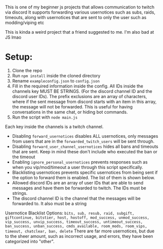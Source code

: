 This is one of my beginner js projects that allows communication to twitch via discord
It supports forwarding various usernotices such as subs, raids, timeouts, along with usernotices that are sent to only the user such as modding/viping etc

This is kinda a weird project that a friend suggested to me. I'm also bad at JS lmao

# Setup:
1. Clone the repo
2. Run `npm install` inside the cloned directory
3. Rename `exampleconfig.json` to `config.json`
4. Fill in the required information inside the config. All IDs inside the channels key MUST BE STRINGS. (For the discord channel ID and the discord user IDs). The prefix exclusions are an array of characters, where if the sent message from discord starts with an item in this array, the message will not be forwarded. This is useful for having conversations in the same chat, or hiding bot commands.
5. Run the script with `node main.js`

Each key inside the channels is a twitch channel.
* Disabling `forward_usernotices` disables ALL usernotices, only messages from users that are in the `forwarded_twitch_users` will be sent through.
* Disabling `forward_user_channel_usernotices` hides all bans and timeouts that are sent. Keep in mind these don't include who executed the ban or the timeout
* Enabling `ignore_personal_usernotices` prevents responses such as when you vip/mod/timeout a user through this script specifically.
* Blacklisting usernotices prevents specific usernotices from being sent if the option to forward them is enabled. The list of them is shown below.
* Allowed discord IDs are an array of user IDs that are able to send messages and have them be forwarded to twitch. The IDs must be strings.
* The discord channel ID is the channel that the messages will be forwarded to. It also must be a string

Usernotice Blacklist Options: `bits, sub, resub, raid, subgift, giftcontinue, bitstier, host, hostoff, mod_success, unmod_success, vip_success, unvip_success, timeout_success, untimeout_success, ban_success, unban_success, cmds_available, room_mods, room_vips, timeout, chatclear, ban, delete`
There are far more usernotices, but due to the sheer amount, such as incorrect usage, and errors, they have been categorized into "other".